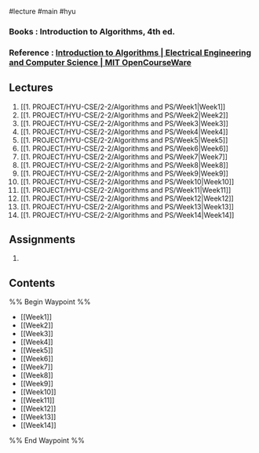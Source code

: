 #lecture #main #hyu

### Books : Introduction to Algorithms, 4th ed.
### Reference : [Introduction to Algorithms | Electrical Engineering and Computer Science | MIT OpenCourseWare](https://ocw.mit.edu/courses/6-006-introduction-to-algorithms-spring-2020/)


## Lectures
1. [[1. PROJECT/HYU-CSE/2-2/Algorithms and PS/Week1|Week1]]
2. [[1. PROJECT/HYU-CSE/2-2/Algorithms and PS/Week2|Week2]]
3. [[1. PROJECT/HYU-CSE/2-2/Algorithms and PS/Week3|Week3]]
4. [[1. PROJECT/HYU-CSE/2-2/Algorithms and PS/Week4|Week4]]
5. [[1. PROJECT/HYU-CSE/2-2/Algorithms and PS/Week5|Week5]]
6. [[1. PROJECT/HYU-CSE/2-2/Algorithms and PS/Week6|Week6]]
7. [[1. PROJECT/HYU-CSE/2-2/Algorithms and PS/Week7|Week7]]
8. [[1. PROJECT/HYU-CSE/2-2/Algorithms and PS/Week8|Week8]]
9. [[1. PROJECT/HYU-CSE/2-2/Algorithms and PS/Week9|Week9]]
10. [[1. PROJECT/HYU-CSE/2-2/Algorithms and PS/Week10|Week10]]
11. [[1. PROJECT/HYU-CSE/2-2/Algorithms and PS/Week11|Week11]]
12. [[1. PROJECT/HYU-CSE/2-2/Algorithms and PS/Week12|Week12]]
13. [[1. PROJECT/HYU-CSE/2-2/Algorithms and PS/Week13|Week13]]
14. [[1. PROJECT/HYU-CSE/2-2/Algorithms and PS/Week14|Week14]]
## Assignments
1. 


## Contents
%% Begin Waypoint %%
- [[Week1]]
- [[Week2]]
- [[Week3]]
- [[Week4]]
- [[Week5]]
- [[Week6]]
- [[Week7]]
- [[Week8]]
- [[Week9]]
- [[Week10]]
- [[Week11]]
- [[Week12]]
- [[Week13]]
- [[Week14]]

%% End Waypoint %%